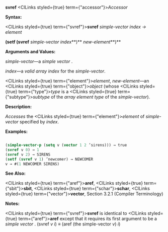 **svref** <ClLinks styled={true} term={"accessor"}><i>Accessor</i></ClLinks> 



**Syntax:** 



<ClLinks styled={true} term={"svref"}><b>svref</b></ClLinks> *simple-vector index → element* 



<!-- **(setf (svref** *simple-vector index***)** *new-element<ClLinks styled={true} term={"t"}><b>*)</b></ClLinks>  -->
**(setf (svref** *simple-vector index***)** *new-element***)** 



**Arguments and Values:** 



*simple-vector*—a *simple vector* . 



*index*—a *valid array index* for the *simple-vector*. 







 



 



<ClLinks styled={true} term={"element"}><i>element</i></ClLinks>, *new-element*—an <ClLinks styled={true} term={"object"}><i>object</i></ClLinks> (whose <ClLinks styled={true} term={"type"}><i>type</i></ClLinks> is a <ClLinks styled={true} term={"subtype"}><i>subtype</i></ClLinks> of the *array element type* of the *simple-vector*). 



**Description:** 



*Accesses* the <ClLinks styled={true} term={"element"}><i>element</i></ClLinks> of *simple-vector* specified by *index*. 



**Examples:**
```lisp

(simple-vector-p (setq v (vector 1 2 ’sirens))) → true 
(svref v 0) → 1 
(svref v 2) → SIRENS 
(setf (svref v 1) ’newcomer) → NEWCOMER 
v → #(1 NEWCOMER SIRENS) 

```
**See Also:** 



<ClLinks styled={true} term={"aref"}><b>aref</b></ClLinks>, <ClLinks styled={true} term={"sbit"}><b>sbit</b></ClLinks>, <ClLinks styled={true} term={"schar"}><b>schar</b></ClLinks>, <ClLinks styled={true} term={"vector"}><b>vector</b></ClLinks>, Section 3.2.1 (Compiler Terminology) 



**Notes:** 



<ClLinks styled={true} term={"svref"}><b>svref</b></ClLinks> is identical to <ClLinks styled={true} term={"aref"}><b>aref</b></ClLinks> except that it requires its first argument to be a *simple vector* . (svref *v i*) *≡* (aref (the simple-vector *v*) *i*) 



